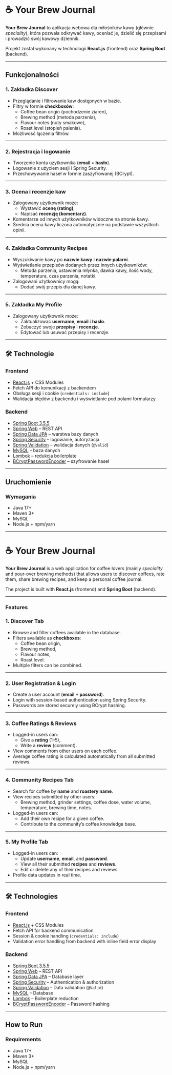 # ☕ Your Brew Journal

**Your Brew Journal** to aplikacja webowa dla miłośników kawy (głównie *speciality*), która pozwala odkrywać kawy, oceniać je, dzielić się przepisami i prowadzić swój kawowy dziennik.

Projekt został wykonany w technologii **React.js** (frontend) oraz **Spring Boot** (backend).

---

## Funkcjonalności

### **1. Zakładka Discover**
- Przeglądanie i filtrowanie kaw dostępnych w bazie.
- Filtry w formie **checkboxów**:
    - Coffee bean origin (pochodzenie ziaren),
    - Brewing method (metoda parzenia),
    - Flavour notes (nuty smakowe),
    - Roast level (stopień palenia).
- Możliwość łączenia filtrów.

---

### **2. Rejestracja i logowanie**
- Tworzenie konta użytkownika (**email + hasło**).
- Logowanie z użyciem sesji i Spring Security.
- Przechowywanie haseł w formie zaszyfrowanej (BCrypt).

---

### **3. Ocena i recenzje kaw**
- Zalogowany użytkownik może:
    - Wystawić **ocenę (rating)**,
    - Napisać **recenzję (komentarz)**.
- Komentarze od innych użytkowników widoczne na stronie kawy.
- Średnia ocena kawy liczona automatycznie na podstawie wszystkich opinii.

---

### **4. Zakładka Community Recipes**
- Wyszukiwanie kawy po **nazwie kawy** i **nazwie palarni**.
- Wyświetlanie przepisów dodanych przez innych użytkowników:
    - Metoda parzenia, ustawienia młynka, dawka kawy, ilość wody, temperatura, czas parzenia, notatki.
- Zalogowani użytkownicy mogą:
    - Dodać swój przepis dla danej kawy.

---

### **5. Zakładka My Profile**
- Zalogowany użytkownik może:
    - Zaktualizować **username**, **email** i **hasło**.
    - Zobaczyć swoje **przepisy** i **recenzje**.
    - Edytować lub usuwać przepisy i recenzje.

---

## 🛠 Technologie

### **Frontend**
- [React.js](https://react.dev/) + CSS Modules
- Fetch API do komunikacji z backendem
- Obsługa sesji i cookie (`credentials: include`)
- Walidacja błędów z backendu i wyświetlanie pod polami formularzy

### **Backend**
- [Spring Boot 3.5.5](https://spring.io/projects/spring-boot)
- [Spring Web](https://spring.io/guides/gs/rest-service/) – REST API
- [Spring Data JPA](https://spring.io/projects/spring-data-jpa) – warstwa bazy danych
- [Spring Security](https://spring.io/projects/spring-security) – logowanie, autoryzacja
- [Spring Validation](https://docs.spring.io/spring-framework/reference/core/validation/beanvalidation.html) – walidacja danych (`@Valid`)
- [MySQL](https://www.mysql.com/) – baza danych
- [Lombok](https://projectlombok.org/) – redukcja boilerplate
- [BCryptPasswordEncoder](https://docs.spring.io/spring-security/site/docs/current/api/org/springframework/security/crypto/bcrypt/BCryptPasswordEncoder.html) – szyfrowanie haseł
---

## Uruchomienie

### **Wymagania**
- Java 17+
- Maven 3+
- MySQL
- Node.js + npm/yarn

---


# ☕ Your Brew Journal

**Your Brew Journal** is a web application for coffee lovers (mainly *speciality* and pour-over brewing methods) that allows users to discover coffees, rate them, share brewing recipes, and keep a personal coffee journal.

The project is built with **React.js** (frontend) and **Spring Boot** (backend).

---

### Features

### **1. Discover Tab**
- Browse and filter coffees available in the database.
- Filters available as **checkboxes**:
  - Coffee bean origin,
  - Brewing method,
  - Flavour notes,
  - Roast level.
- Multiple filters can be combined.

---

### **2. User Registration & Login**
- Create a user account (**email + password**).
- Login with session-based authentication using Spring Security.
- Passwords are stored securely using BCrypt hashing.

---

### **3. Coffee Ratings & Reviews**
- Logged-in users can:
  - Give a **rating** (1–5),
  - Write a **review** (comment).
- View comments from other users on each coffee.
- Average coffee rating is calculated automatically from all submitted reviews.

---

### **4. Community Recipes Tab**
- Search for coffee by **name** and **roastery name**.
- View recipes submitted by other users:
  - Brewing method, grinder settings, coffee dose, water volume, temperature, brewing time, notes.
- Logged-in users can:
  - Add their own recipe for a given coffee.
  - Contribute to the community’s coffee knowledge base.

---

### **5. My Profile Tab**
- Logged-in users can:
  - Update **username**, **email**, and **password**.
  - View all their submitted **recipes** and **reviews**.
  - Edit or delete any of their recipes and reviews.
- Profile data updates in real time.

---

## 🛠 Technologies

### **Frontend**
- [React.js](https://react.dev/) + CSS Modules
- Fetch API for backend communication
- Session & cookie handling (`credentials: include`)
- Validation error handling from backend with inline field error display

### **Backend**
- [Spring Boot 3.5.5](https://spring.io/projects/spring-boot)
- [Spring Web](https://spring.io/guides/gs/rest-service/) – REST API
- [Spring Data JPA](https://spring.io/projects/spring-data-jpa) – Database layer
- [Spring Security](https://spring.io/projects/spring-security) – Authentication & authorization
- [Spring Validation](https://docs.spring.io/spring-framework/reference/core/validation/beanvalidation.html) – Data validation (`@Valid`)
- [MySQL](https://www.mysql.com/) – Database
- [Lombok](https://projectlombok.org/) – Boilerplate reduction
- [BCryptPasswordEncoder](https://docs.spring.io/spring-security/site/docs/current/api/org/springframework/security/crypto/bcrypt/BCryptPasswordEncoder.html) – Password hashing

---

## How to Run

### **Requirements**
- Java 17+
- Maven 3+
- MySQL
- Node.js + npm/yarn